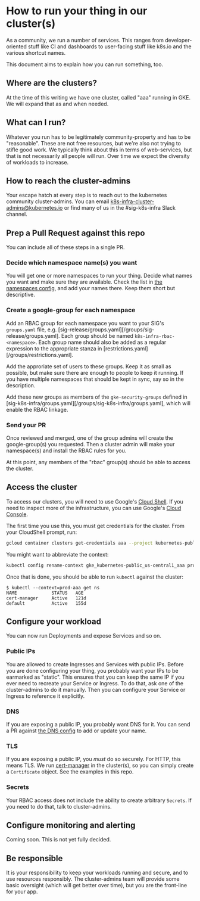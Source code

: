 # How to run your thing in our cluster(s)

As a community, we run a number of services.  This ranges from
developer-oriented stuff like CI and dashboards to user-facing stuff like
k8s.io and the various shortcut names.

This document aims to explain how you can run something, too.

## Where are the clusters?

At the time of this writing we have one cluster, called "aaa" running in GKE.
We will expand that as and when needed.

## What can I run?

Whatever you run has to be legitimately community-property and has to be
"reasonable".  These are not free resources, but we're also not trying to
stifle good work.  We typically think about this in terms of web-services, but
that is not necessarily all people will run.  Over time we expect the diversity
of workloads to increase.

## How to reach the cluster-admins

Your escape hatch at every step is to reach out to the kubernetes community
cluster-admins.  You can email k8s-infra-cluster-admins@kubernetes.io or find
many of us in the #sig-k8s-infra Slack channel.

## Prep a Pull Request against this repo

You can include all of these steps in a single PR.

### Decide which namespace name(s) you want

You will get one or more namespaces to run your thing.  Decide what names you
want and make sure they are available.  Check the list in [the namespaces
config](/infra/gcp/bash/namespaces/ensure-namespaces.sh), and add your names there.
Keep them short but descriptive.

### Create a google-group for each namespace

Add an RBAC group for each namespace you want to your SIG's `groups.yaml` file,
e.g. [sig-release/groups.yaml][/groups/sig-release/groups.yaml]. Each group
should be named `k8s-infra-rbac-<namespace>`. Each group name should also be
added as a regular expression to the appropriate stanza in
[restrictions.yaml][/groups/restrictions.yaml].

Add the approriate set of users to these groups.  Keep it as small as possible,
but make sure there are enough to people to keep it running.  If you have
multiple namespaces that should be kept in sync, say so in the description.

Add these new groups as members of the `gke-security-groups` defined in
[sig-k8s-infra/groups.yaml][/groups/sig-k8s-infra/groups.yaml], which will enable
the RBAC linkage.

### Send your PR

Once reviewed and merged, one of the group admins will create the
google-group(s) you requested.  Then a cluster admin will make your
namespace(s) and install the RBAC rules for you.

At this point, any members of the "rbac" group(s) should be able to access the
cluster.

## Access the cluster

To access our clusters, you will need to use Google's [Cloud
Shell](https://ssh.cloud.google.com/cloudshell).  If you need to inspect more
of the infrastructure, you can use Google's [Cloud
Console](https://console.cloud.google.com/kubernetes/clusters/details/us-central1/aaa?project=kubernetes-public).

The first time you use this, you must get credentials for the cluster.  From your CloudShell prompt, run:

```sh
gcloud container clusters get-credentials aaa --project kubernetes-public --region=us-central1
```

You might want to abbreviate the context:

```sh
kubectl config rename-context gke_kubernetes-public_us-central1_aaa prod-aaa
```

Once that is done, you should be able to run `kubectl` against the cluster:

```
$ kubectl --context=prod-aaa get ns
NAME             STATUS   AGE
cert-manager     Active   121d
default          Active   155d
```

## Configure your workload

You can now run Deployments and expose Services and so on.

### Public IPs

You are allowed to create Ingresses and Services with public IPs.  Before you are done
configuring your thing, you probably want your IPs to be earmarked as
"static".  This ensures that you can keep the same IP if you ever need to
recreate your Service or Ingress.  To do that, ask one of the cluster-admins to
do it manually.  Then you can configure your Service or Ingress to reference it
explicitly.

### DNS

If you are exposing a public IP, you probably want DNS for it.  You can send a
PR against [the DNS config](/dns/zone-configs/) to add or update your name.

### TLS

If you are exposing a public IP, you *must* do so securely.  For HTTP, this
means TLS.  We run [cert-manager](/cert-manager) in the cluster(s), so you can
simply create a `Certificate` object.  See the examples in this repo.

### Secrets

Your RBAC access does not include the ability to create arbitrary `Secrets`.
If you need to do that, talk to cluster-admins.

## Configure monitoring and alerting

Coming soon.  This is not yet fully decided.

## Be responsible

It is your responsibility to keep your workloads running and secure, and to use
resources responsibly.  The cluster-admins team will provide some basic
oversight (which will get better over time), but you are the front-line for
your app.
